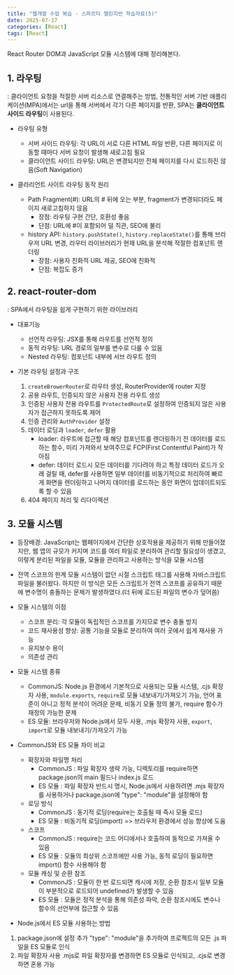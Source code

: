 ```yaml
---
title: "웹개발 수업 복습 - 스파르타 챌린지반 학습자료(5)"
date: 2025-07-17
categories: [React]
tags: [React]
---
```


React Router DOM과 JavaScript 모듈 시스템에 대해 정리해본다.

## 1. 라우팅
: 클라이언트 요청을 적절한 서버 리소스로 연결해주는 방법, 전통적인 서버 기반 애플리케이션(MPA)에서는 url을 통해 서버에서 각기 다른 페이지를 반환, SPA는 **클라이언트 사이드 라우팅**이 사용된다.

- 라우팅 유형
  - 서버 사이드 라우팅: 각 URL이 서로 다른 HTML 파일 반환, 다른 페이지로 이동할 때마다 서버 요청이 발생해 새로고침 필요
  - 클라이언트 사이드 라우팅: URL은 변경되지만 전체 페이지를 다시 로드하진 않음(Soft Navigation)

- 클라리언트 사이트 라우팅 동작 원리
  - Path Fragment(#): URL의 # 뒤에 오는 부분, fragment가 변경되더라도 페이지 새로고침하지 않음
    - 장점: 라우팅 구현 간단, 호환성 좋음
    - 단점: URL에 #이 포함되어 덜 직관, SEO에 불리
  - history API: `history.pushState()`, `history.replaceState()`를 통해 브라우저 URL 변경, 라우터 라이브러리가 현재 URL을 분석해 적절한 컴포넌트 렌더링
    - 장점: 사용자 친화적 URL 제공, SEO에 친화적
    - 단점: 복잡도 증가

## 2. react-router-dom
: SPA에서 라우팅을 쉽게 구현하기 위한 라이브러리

- 대표기능
  - 선언적 라우팅: JSX를 통해 라우트를 선언적 정의
  - 동적 라우팅: URL 경로의 일부를 변수로 다룰 수 있음
  - Nested 라우팅: 컴포넌트 내부에 서브 라우트 정의

- 기본 라우팅 설정과 구조
  1) `createBrowerRouter`로 라우터 생성, RouterProvider에 router 지정
  2) 공용 라우트, 인증되지 않은 사용자 전용 라우트 생성
  3) 인증된 사용자 전용 라우트를 `ProtectedRoute`로 설정하여 인증되지 않은 사용자가 접근하지 못하도록 제어
  4) 인증 관리와 `AuthProvider` 설정
  5) 데이터 로딩과 `loader`, `defer` 활용
       - loader: 라우트에 접근할 때 해당 컴포넌트를 렌더링하기 전 데이터를 로드하는 함수, 미리 가져와서 보여주므로 FCP(First Contentful Paint)가 작아짐
       - defer: 데이터 로드시 모든 데이터를 기다려야 하고 특정 데이터 로드가 오래 걸릴 때, defer를 사용하면 일부 데이터를 비동기적으로 처리하여 빠르게 화면을 렌더링하고 나머지 데이터를 로드하는 동안 화면이 업데이트되도록 할 수 있음
  6) 404 페이지 처리 및 리다이렉션

## 3. 모듈 시스템
- 등장배경: JavaScript는 웹페이지에서 간단한 상호작용을 제공하기 위해 만들어졌지만, 웹 앱의 규모가 커지며 코드를 여러 파일로 분리하여 관리할 필요성이 생겼고, 이렇게 분리된 파일을 모듈, 모듈을 관리하고 사용하는 방식을 모듈 시스템

- 전역 스코프의 한계
모듈 시스템이 없던 시절 스크립트 태그를 사용해 자바스크립트 파일을 불러왔다. 하지만 이 방식은 모든 스크립트가 전역 스코프를 공유하기 때문에 변수명이 충돌하는 문제가 발생하였다.(더 뒤에 로드된 파일의 변수가 덮어씀)

- 모듈 시스템의 이점
  - 스코프 분리: 각 모듈이 독립적인 스코프를 가지므로 변수 충돌 방지
  - 코드 재사용성 향상: 공통 기능을 모듈로 분리하여 여러 곳에서 쉽게 재사용 가능
  - 유지보수 용이
  - 의존성 관리

- 모듈 시스템 종류
  - CommonJS: Node.js 환경에서 기본적으로 사용되는 모듈 시스템, .cjs 확장자 사용, `module.exports`, `require`로 모듈 내보내기/가져오기 가능, 언어 표준이 아니고 정적 분석이 어려운 문제, 비동기 모듈 정의 불가, require 함수가 재정의 가능한 문제
  - ES 모듈: 브라우저와 Node.js에서 모두 사용, .mjs 확장자 사용, `export`, `import`로 모듈 내보내기/가져오기 가능

- CommonJS와 ES 모듈 차이 비교
  - 확장자와 파일명 처리
    - CommonJS
        : 파일 확장자 생략 가능, 디렉토리를 require하면 package.json의 main 필드나 index.js 로드
    - ES 모듈
        : 파일 확장자 반드시 명시, Node.js에서 사용하려면 .mjs 확장자를 사용하거나 package.json에 "type": "module"을 설정해야 함
  - 로딩 방식
    - CommonJS
        : 동기적 로딩(require는 호출될 때 즉시 모듈 로드)
    - ES 모듈
        : 비동기적 로딩(import) => 브라우저 환경에서 성능 향상에 도움
  - 스코프
    - CommonJS
        : require는 코드 어디에서나 호출하여 동적으로 가져올 수 있음
    - ES 모듈
        : 모듈의 최상위 스코프에만 사용 가능, 동적 로딩이 필요하면 import() 함수 사용해야 함
  - 모듈 캐싱 및 순환 참조
    - CommonJS
        : 모듈이 한 번 로드되면 캐시에 저장, 순환 참조시 일부 모듈이 부분적으로 로드되어 undefined가 발생할 수 있음
    - ES 모듈
        : 모듈은 정적 분석을 통해 의존성 파악, 순환 참조시에도 변수나 함수의 선언부에 접근할 수 있음

- Node.js에서 ES 모듈 사용하는 방법
1) package.json에 설정 추가
   "type": "module"을 추가하여 프로젝트의 모든 .js 파일을 ES 모듈로 인식
2) 파일 확장자 사용
   .mjs로 파일 확장자를 변경하면 ES 모듈로 인식되고, .cjs로 변경하면 혼용 가능
